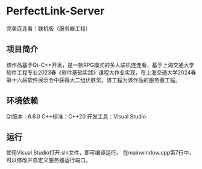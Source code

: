 # PerfectLink-Server
 完美连连看：联机版（服务器工程）

## 项目简介
 该作品基于Qt-C++开发，是一款RPG模式的多人联机连连看，基于上海交通大学软件工程专业2023春《软件基础实践》课程大作业实现，在上海交通大学2024春第十六届软件展示会中获得大二组优胜奖。该工程为该作品的服务器工程。

## 环境依赖
 Qt版本：6.6.0
 C++标准：C++20
 开发工具：Visual Studio

## 运行
 使用Visual Studio打开.sln文件，即可编译运行。
 在mainwindow.cpp第7行中，可以修改并自定义服务器运行端口。